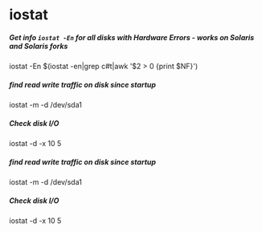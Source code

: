 # iostat

##### Get info `iostat -En` for all disks with Hardware Errors - works on Solaris and Solaris forks

   iostat  -En $(iostat -en|grep c#t|awk '$2 > 0 {print $NF}')

##### find read write traffic on disk since startup

   iostat  -m -d /dev/sda1

##### Check disk I/O

   iostat  -d -x 10 5

##### find read write traffic on disk since startup

   iostat  -m -d /dev/sda1

##### Check disk I/O

   iostat  -d -x 10 5
